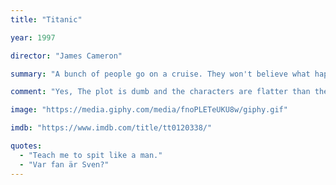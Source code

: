 ```yaml
---
title: "Titanic"

year: 1997

director: "James Cameron"

summary: "A bunch of people go on a cruise. They won't believe what happens next!"

comment: "Yes, The plot is dumb and the characters are flatter than the north atlantic sea on a icy, windless night. Yet Ttitanic is amazingly well made, it won all the oscars, everbody saw it more than once, and it reshaped how movies are made and marketed. Slavoj Žižek made the point that the real catastrophy would have been if everybody had lived and the romance had to crash with reality. That is the role of the ice berg. Compare: Summer with Monika (1953)"

image: "https://media.giphy.com/media/fnoPLETeUKU8w/giphy.gif"

imdb: "https://www.imdb.com/title/tt0120338/"

quotes:
  - "Teach me to spit like a man."
  - "Var fan är Sven?"
---
```


